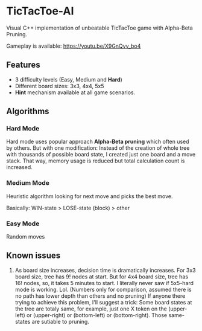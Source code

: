 # TicTacToe-AI
Visual C++ implementation of unbeatable TicTacToe game with Alpha-Beta Pruning.

Gameplay is available: https://youtu.be/X9GnQvv_bo4

## Features

- 3 difficulty levels (Easy, Medium and **Hard**)
- Different board sizes: 3x3, 4x4, 5x5
- **Hint** mechanism available at all game scenarios.

## Algorithms

### Hard Mode

Hard mode uses popular approach **Alpha-Beta pruning** which often used by others. But with one modification: Instead of the creation of whole tree with thousands of possible board state, I created just one board and a move stack. That way, memory usage is reduced but total calculation count is increased.

### Medium Mode

Heuristic algorithm looking for next move and picks the best move.

Basically: WIN-state > LOSE-state (block) > other

### Easy Mode

Random moves

## Known issues

1. As board size increases, decision time is dramatically increases. For 3x3 board size, tree has 9! nodes at start. But for 4x4 board size, tree has 16! nodes, so, it takes 5 minutes to start. I literally never saw if 5x5-hard mode is working. Lol. (Numbers only for comparison, assumed there is no path has lower depth than others and no pruning) If anyone there trying to achieve this problem, I'll suggest a trick: Some board states at the tree are totaly same, for example, just one X token on the (upper-left) or (upper-right) or (bottom-left) or (bottom-right). Those same-states are sutiable to pruning. 
